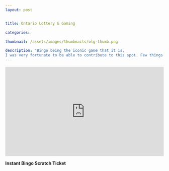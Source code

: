 ```yaml
---
layout: post


title: Ontario Lottery & Gaming

categories: 

thumbnail: /assets/images/thumbnails/olg-thumb.png

description: "Bingo being the iconic game that it is, 
I was very fortunate to be able to contribute to this spot. Few things in this world have affected me in the visceral and emotional way winning Bingo has. Or winning anything, really."
---
```


<style>.embed-container { position: relative; padding-bottom: 56.25%; height: 0; overflow: hidden; max-width: 100%; } .embed-container iframe, .embed-container object, .embed-container embed { position: absolute; top: 0; left: 0; width: 100%; height: 100%; }</style><div class='embed-container'><iframe src='https://player.vimeo.com/video/143905157' frameborder='0' webkitAllowFullScreen mozallowfullscreen allowFullScreen></iframe></div>

**Instant Bingo Scratch Ticket**